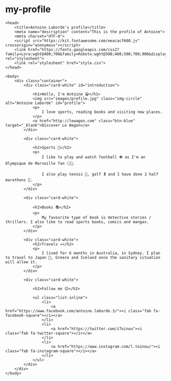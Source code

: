 # my-profile
<!DOCTYPE html>
<html>

	<head>
		<title>Antoine Laborde's profile</title>
		<meta name="description" content="This is the profile of Antoine">
		<meta charset="UTF-8">
		<script src="https://kit.fontawesome.com/eeacacf608.js" crossorigin="anonymous"></script>
		<link href="https://fonts.googleapis.com/css2?family=Lora:wght@400;700&family=Roboto:wght@300;400;500;700;900&display=swap" rel="stylesheet">
		<link rel="stylesheet" href="style.css">
	</head>

	<body>
		<div class="container">
			<div class="card-white" id="introduction">

				<h1>Hello, I'm Antoine 😀</h1>
				<img src="images/profile.jpg" class="img-circle" alt="Antoine Laborde" id="profile">
				<p>
					I love sports, reading books and visiting new places.
				</p>
				<a href="http://lewagon.com" class="btn-blue" target="_blank">Discover Le Wagon</a>
			</div>

			<div class="card-white">

				<h2>Sports 🤾</h2>
				<p>
					I like to play and watch football ⚽ as I'm an Olympique de Marseille fan ⚪🔵.
					
					I also play tennis 🎾, golf 🏌 and I have done 2 half marathons 🎽. 
				</p>
			</div>
			
			<div class="card-white">
			
				<h2>Books 📚</h2>
				<p>
					My favourite type of book is detective stories / thrillers. I also like to read sports books, comics and mangas.
				</p>
			</div>
		
			<div class="card-white">
				<h2>Travels ✈️</h2>
				<p>
					I lived for 6 months in Australia, in Sydney. I plan to travel to Japan 🗻, Greece and Iceland once the sanitary situation will allow it.
				</p>
			</div>	
			
			<div class="card-white">
			
				<h2>Follow me 😊</h2>

				<ul class="list-inline">
					<li>
						<a href="https://www.facebook.com/antoine.laborde.3/"><i class="fab fa-facebook-square"></i></a>
					</li>
					<li>
						<a href="https://twitter.com/iToinou"><i class="fab fa-twitter-square"></i></a>
					</li>
					<li>
						<a href="https://www.instagram.com/l.toinou/"><i class="fab fa-instagram-square"></i></a>
					</li>
				</ul>
			</div>
		</div>	
	</body>
	
</html>	
